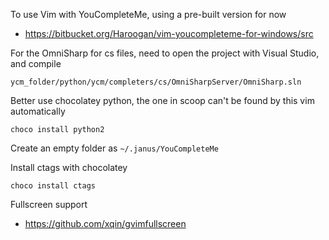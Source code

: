 To use Vim with YouCompleteMe, using a pre-built version for now

- https://bitbucket.org/Haroogan/vim-youcompleteme-for-windows/src

For the OmniSharp for cs files, need to open the project with Visual Studio, and compile
```
ycm_folder/python/ycm/completers/cs/OmniSharpServer/OmniSharp.sln
```
Better use chocolatey python, the one in scoop can't be found by this vim automatically
```
choco install python2
```

Create an empty folder as `~/.janus/YouCompleteMe`

Install ctags with chocolatey
```
choco install ctags
```

Fullscreen support
- https://github.com/xqin/gvimfullscreen
